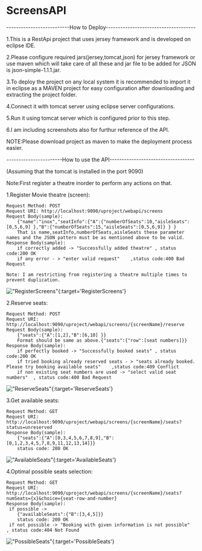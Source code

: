 # ScreensAPI
--------------------------How to Deploy-------------------------------------

1.This is a RestApi project that uses jersey framework and is developed on eclipse IDE.

2.Please configure required jars(jersey,tomcat,json) for jersey framework or use maven which will take care of all these and jar file to 
be added for JSON is json-simple-1.1.1.jar.

3.To deploy the project on any local system it is recommended to import it in eclipse as a MAVEN project for easy configuration after downloading and extracting the project folder.

4.Connect it with tomcat server using eclipse server configurations.

5.Run it using tomcat server which is configured prior to this step.

6.I am including screenshots also for furthur reference of the API.

NOTE:Please download project as maven to make the deployment process easier.

-----------------------How to use the API-----------------------------------

(Assuming that the tomcat is installed in the port 9090)

Note:First register a theatre inorder to perform any actions on that. 

1.Register Movie theatre (screen):

	Request Method: POST
	Request URI: http://localhost:9090/uproject/webapi/screens
	Request Body(sample):
		{"name":"inox","seatInfo":{"A":{"numberOfSeats":10,"aisleSeats":[0,5,6,9] },"B":{"numberOfSeats":15,"aisleSeats":[0,5,6,9]} } }
		That is name,seatInfo,numberOfSeats,aisleSeats these parameter names and the JSON pattern must be as mentioned above to be valid.
	Response Body(sample):
		if correctly added -> "Successfully added theatre" , status code:200 OK
		if any error - > "enter valid request"    ,status code:400 Bad Request
	
	Note: I am restricting from registering a theatre multiple times to prevent duplication.

!["RegisterScreens"][1]{:target='RegisterScreens'}

2.Reserve seats:

	Request Method: POST
	Request URI: http://localhost:9090/uproject/webapi/screens/{screenName}/reserve
	Request Body(sample):
		{"seats":{"A":[1,2],"B":[6,10] }}
		Format should be same as above.{"seats":{"row":[seat numbers]}}
	Response Body(sample):
		if perfectly booked -> "Successfully booked seats" , status code:200 OK
		if tried booking already reserved seats - > "seats already booked. Please try booking available seats"    ,status code:409 Conflict
		if non existing seat numbers are used -> "select valid seat numbers"  , status code:400 Bad Request

!["ReserveSeats"][2]{:target='ReserveSeats'}

3.Get available seats:

	Request Method: GET
	Request URI: http://localhost:9090/uproject/webapi/screens/{screenName}/seats?status=unreserved
	Response Body(sample):
		{"seats":{"A":[0,3,4,5,6,7,8,9],"B":[0,1,2,3,4,5,7,8,9,11,12,13,14]}}
	    status code: 200 OK

!["AvailableSeats"][3]{:target='AvailableSeats'}

4.Optimal possible seats selection:

    Request Method: GET
    Request URI: http://localhost:9090/uproject/webapi/screens/{screenName}/seats?numSeats={x}&choice={seat-row-and-number}
    Response Body(sample):
     if possible ->
		{"availableSeats":{"B":[3,4,5]}}
		status code: 200 OK
	 if not possible -> "Booking with given information is not possible"  , status code:404 Not Found
  
!["PossibleSeats"][4]{:target='PossibleSeats'}


  [1]: https://he-s3.s3.amazonaws.com/media/uploads/4e55413.png
  [2]: https://he-s3.s3.amazonaws.com/media/uploads/60402f1.png
  [3]: https://he-s3.s3.amazonaws.com/media/uploads/7342e87.png
  [4]: https://he-s3.s3.amazonaws.com/media/uploads/81bfa20.png
